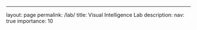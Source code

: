 ---
layout: page
permalink: /lab/
title: Visual Intelligence Lab
description: 
nav: true
importance: 10

